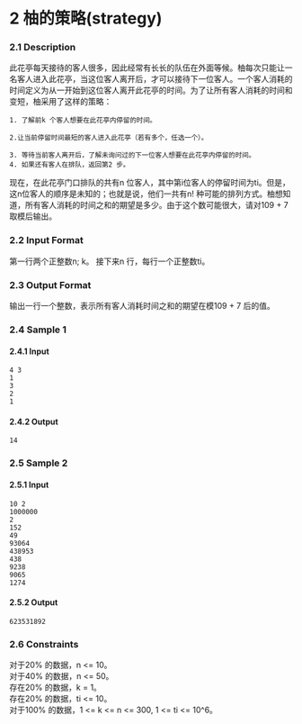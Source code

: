 # 2 柚的策略(strategy)

### 2.1 Description

此花亭每天接待的客人很多，因此经常有长长的队伍在外面等候。柚每次只能让一名客人进入此花亭，当这位客人离开后，才可以接待下一位客人。一个客人消耗的时间定义为从一开始到这位客人离开此花亭的时间。为了让所有客人消耗的时间和变短，柚采用了这样的策略：
	
	1. 了解前k 个客人想要在此花亭内停留的时间。
	
	2.让当前停留时间最短的客人进入此花亭（若有多个，任选一个）。
	
	3. 等待当前客人离开后，了解未询问过的下一位客人想要在此花亭内停留的时间。
	4. 如果还有客人在排队，返回第2 步。

现在，在此花亭门口排队的共有n 位客人，其中第i位客人的停留时间为ti。但是，这n位客人的顺序是未知的；也就是说，他们一共有n! 种可能的排列方式。柚想知道，所有客人消耗的时间之和的期望是多少。由于这个数可能很大，请对109 + 7 取模后输出。

### 2.2 Input Format

第一行两个正整数n; k。
接下来n 行，每行一个正整数ti。

### 2.3 Output Format

输出一行一个整数，表示所有客人消耗时间之和的期望在模109 + 7 后的值。

### 2.4 Sample 1
#### 2.4.1 Input
```
4 3
1
3
2
1
```
#### 2.4.2 Output
```
14
```

### 2.5 Sample 2
#### 2.5.1 Input
```
10 2
1000000
2
152
49
93064
438953
438
9238
9065
1274
```
#### 2.5.2 Output
```
623531892
```

### 2.6 Constraints

对于20% 的数据，n <= 10。  
对于40% 的数据，n <= 50。  
存在20% 的数据，k = 1。  
存在20% 的数据，ti <= 10。  
对于100% 的数据，1 <= k <= n <= 300, 1 <= ti <= 10^6。  
